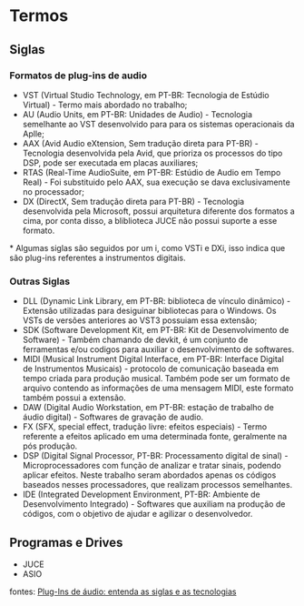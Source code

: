 # Termos

## Siglas

### Formatos de plug-ins de audio
  * VST (Virtual Studio Technology, em PT-BR: Tecnologia de Estúdio Virtual) - Termo mais abordado no trabalho;
  * AU (Audio Units, em PT-BR: Unidades de Audio) - Tecnologia semelhante ao VST desenvolvido para para os sistemas operacionais da Aplle;
  * AAX (Avid Audio eXtension, Sem tradução direta para PT-BR) - Tecnologia desenvolvida pela Avid, que prioriza os processos do tipo DSP, pode ser executada em placas auxiliares;
  * RTAS (Real-Time AudioSuite, em PT-BR: Estúdio de Audio em Tempo Real) - Foi substituido pelo AAX, sua execução se dava exclusivamente no processador;
  * DX (DirectX, Sem tradução direta para PT-BR) - Tecnologia desenvolvida pela Microsoft, possui arquitetura diferente dos formatos a cima, por conta disso, a bliblioteca JUCE não possui suporte a esse formato.
  
  \* Algumas siglas são seguidos por um i, como VSTi e DXi, isso indica que são plug-ins referentes a instrumentos digitais. 
### Outras Siglas
  * DLL (Dynamic Link Library,  em PT-BR: biblioteca de vínculo dinâmico) - Extensão utilizadas para desiguinar bibliotecas para o Windows. Os VSTs de versões anteriores ao VST3 possuiam essa extensão;
  * SDK (Software Development Kit, em PT-BR: Kit de Desenvolvimento de Software) - Também chamando de devkit, é um conjunto de ferramentas e/ou codigos para auxiliar o desenvolvimento de softwares.
  * MIDI (Musical Instrument Digital Interface, em PT-BR: Interface Digital de Instrumentos Musicais) - protocolo de comunicação baseada em tempo criada para produção musical. Também pode ser um formato de arquivo contendo as informações de uma mensagem MIDI, este formato também possui a extensão.
  * DAW (Digital Audio Workstation, em PT-BR: estação de trabalho de áudio digital) - Softwares de gravação de audio.
  * FX (SFX, special effect, tradução livre: efeitos especiais) - Termo referente a efeitos aplicado em uma determinada fonte, geralmente na pós produção.
  * DSP (Digital Signal Processor, PT-BR: Processamento digital de sinal) - Microprocessadores com função de analizar e tratar sinais, podendo aplicar efeitos. Neste trabalho seram abordados apenas os códigos baseados nesses processadores, que realizam processos semelhantes.
  * IDE (Integrated Development Environment, PT-BR: Ambiente de Desenvolvimento Integrado) - Softwares que auxiliam na produção de códigos, com o objetivo de ajudar e agilizar o desenvolvedor.

## Programas e Drives
  * JUCE 
  * ASIO




fontes:
[Plug-Ins de áudio: entenda as siglas e as tecnologias](https://playonestudio.com.br/plugins-audio/)

